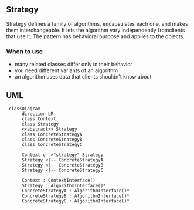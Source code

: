 ## Strategy

Strategy defines a family of algorithms, encapsulates each one, and makes them 
interchangeable. It lets the algorithm vary independently fromclients that use it. 
The pattern has behavioral purpose and applies to the objects.

### When to use

* many related classes differ only in their behavior
* you need different variants of an algorithm
* an algorithm uses data that clients shouldn't know about

## UML

```mermaid
 classDiagram
      direction LR
      class Context
      class Strategy
      <<abstract>> Strategy
      class ConcreteStrategyA
      class ConcreteStrategyB
      class ConcreteStrategyC
      
      Context o-->"strategy" Strategy
      Strategy <|-- ConcreteStrategyA
      Strategy <|-- ConcreteStrategyB
      Strategy <|-- ConcreteStrategyC
      
      Context : ContextInterface()
      Strategy : AlgorithmInterface()*
      ConcreteStrategyA : AlgorithmInterface()*
      ConcreteStrategyB : AlgorithmInterface()*
      ConcreteStrategyC : AlgorithmInterface()*
```
